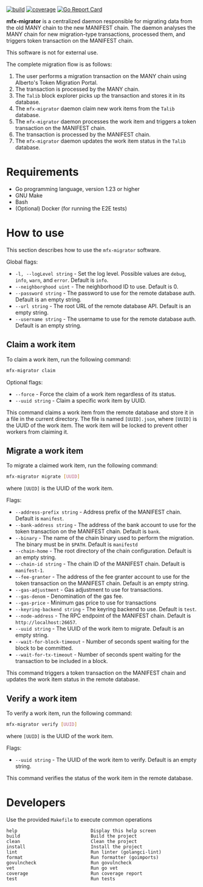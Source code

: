 [![build](https://img.shields.io/circleci/build/github/manifest-network/mfx-migrator/main)](https://app.circleci.com/pipelines/github/manifest-network/mfx-migrator)
[![coverage](https://img.shields.io/codecov/c/github/manifest-network/mfx-migrator)](https://app.codecov.io/gh/manifest-network/mfx-migrator)
[![Go Report Card](https://goreportcard.com/badge/github.com/manifest-network/mfx-migrator)](https://goreportcard.com/report/github.com/manifest-network/mfx-migrator)


**mfx-migrator** is a centralized daemon responsible for migrating data from the old MANY chain to the new MANIFEST chain. 
The daemon analyses the MANY chain for new migration-type transactions, processed them, and triggers token transaction on the MANIFEST chain.

This software is not for external use.

The complete migration flow is as follows:
1. The user performs a migration transaction on the MANY chain using Alberto's Token Migration Portal.
2. The transaction is processed by the MANY chain.
3. The `Talib` block explorer picks up the transaction and stores it in its database.
4. The `mfx-migrator` daemon claim new work items from the `Talib` database.
5. The `mfx-migrator` daemon processes the work item and triggers a token transaction on the MANIFEST chain.
6. The transaction is processed by the MANIFEST chain.
7. The `mfx-migrator` daemon updates the work item status in the `Talib` database.

# Requirements

- Go programming language, version 1.23 or higher
- GNU Make
- Bash
- (Optional) Docker (for running the E2E tests)

# How to use

This section describes how to use the `mfx-migrator` software.

Global flags:
- `-l, --logLevel string` - Set the log level. Possible values are `debug`, `info`, `warn`, and `error`. Default is `info`.
- `--neighborghood uint` - The neighborhood ID to use. Default is 0.
- `--password string` - The password to use for the remote database auth. Default is an empty string.
- `--url string` - The root URL of the remote database API. Default is an empty string.
- `--username string` - The username to use for the remote database auth. Default is an empty string.

## Claim a work item

To claim a work item, run the following command:

```bash
mfx-migrator claim
```

Optional flags:
- `--force` - Force the claim of a work item regardless of its status.
- `--uuid string` - Claim a specific work item by UUID.

This command claims a work item from the remote database and store it in a file in the current directory. 
The file is named `[UUID].json`, where `[UUID]` is the UUID of the work item.
The work item will be locked to prevent other workers from claiming it.

## Migrate a work item

To migrate a claimed work item, run the following command:

```bash
mfx-migrator migrate [UUID]
```
where `[UUID]` is the UUID of the work item.

Flags:
- `--address-prefix string` - Address prefix of the MANIFEST chain. Default is `manifest`.
- `--bank-address string` - The address of the bank account to use for the token transaction on the MANIFEST chain. Default is `bank`.
- `--binary` - The name of the chain binary used to perform the migration. The binary must be in `$PATH`. Default is `manifestd`
- `--chain-home` - The root directory of the chain configuration. Default is an empty string.
- `--chain-id string` - The chain ID of the MANIFEST chain. Default is `manifest-1`.
- `--fee-granter` - The address of the fee granter account to use for the token transaction on the MANIFEST chain. Default is an empty string.
- `--gas-adjustment` - Gas adjustment to use for transactions.
- `--gas-denom` - Denomination of the gas fee.
- `--gas-price` - Minimum gas price to use for transactions
- `--keyring-backend string` - The keyring backend to use. Default is `test`.
- `--node-address` - The RPC endpoint of the MANIFEST chain. Default is `http://localhost:26657`.
- `--uuid string` - The UUID of the work item to migrate. Default is an empty string.
- `--wait-for-block-timeout` - Number of seconds spent waiting for the block to be committed.
- `--wait-for-tx-timeout` - Number of seconds spent waiting for the transaction to be included in a block.

This command triggers a token transaction on the MANIFEST chain and updates the work item status in the remote database.

## Verify a work item

To verify a work item, run the following command:

```bash
mfx-migrator verify [UUID]
```
where `[UUID]` is the UUID of the work item.

Flags:
- `--uuid string` - The UUID of the work item to verify. Default is an empty string.

This command verifies the status of the work item in the remote database.

# Developers

Use the provided `Makefile` to execute common operations

```shell
help                           Display this help screen
build                          Build the project
clean                          Clean the project
install                        Install the project
lint                           Run linter (golangci-lint)
format                         Run formatter (goimports)
govulncheck                    Run govulncheck
vet                            Run go vet
coverage                       Run coverage report
test                           Run tests
```
